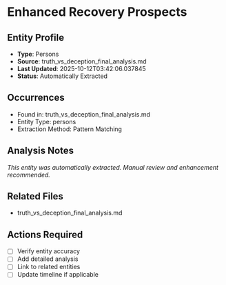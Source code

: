 # Enhanced Recovery Prospects

## Entity Profile
- **Type**: Persons
- **Source**: truth_vs_deception_final_analysis.md
- **Last Updated**: 2025-10-12T03:42:06.037845
- **Status**: Automatically Extracted

## Occurrences
- Found in: truth_vs_deception_final_analysis.md
- Entity Type: persons
- Extraction Method: Pattern Matching

## Analysis Notes
*This entity was automatically extracted. Manual review and enhancement recommended.*

## Related Files
- truth_vs_deception_final_analysis.md

## Actions Required
- [ ] Verify entity accuracy
- [ ] Add detailed analysis
- [ ] Link to related entities
- [ ] Update timeline if applicable
